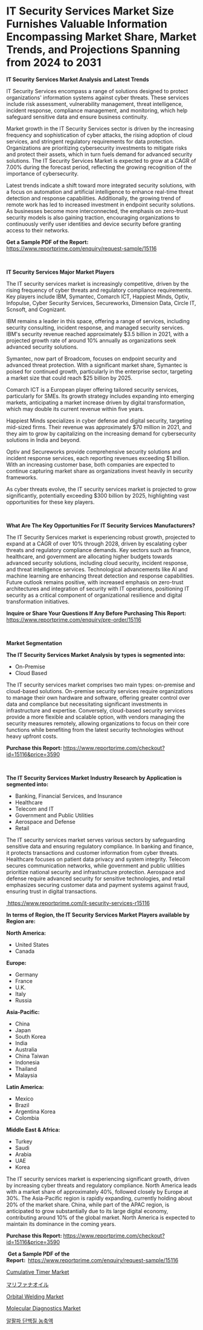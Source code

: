 <p><h1>IT Security Services Market Size Furnishes Valuable Information Encompassing Market Share, Market Trends, and Projections Spanning from 2024 to 2031</h1></p><p><strong>IT Security Services Market Analysis and Latest Trends</strong></p>
<p><p>IT Security Services encompass a range of solutions designed to protect organizations' information systems against cyber threats. These services include risk assessment, vulnerability management, threat intelligence, incident response, compliance management, and monitoring, which help safeguard sensitive data and ensure business continuity.</p><p>Market growth in the IT Security Services sector is driven by the increasing frequency and sophistication of cyber attacks, the rising adoption of cloud services, and stringent regulatory requirements for data protection. Organizations are prioritizing cybersecurity investments to mitigate risks and protect their assets, which in turn fuels demand for advanced security solutions. The IT Security Services Market is expected to grow at a CAGR of 7.00% during the forecast period, reflecting the growing recognition of the importance of cybersecurity.</p><p>Latest trends indicate a shift toward more integrated security solutions, with a focus on automation and artificial intelligence to enhance real-time threat detection and response capabilities. Additionally, the growing trend of remote work has led to increased investment in endpoint security solutions. As businesses become more interconnected, the emphasis on zero-trust security models is also gaining traction, encouraging organizations to continuously verify user identities and device security before granting access to their networks.</p></p>
<p><strong>Get a Sample PDF of the Report:&nbsp;</strong> <a href="https://www.reportprime.com/enquiry/request-sample/15116">https://www.reportprime.com/enquiry/request-sample/15116</a></p>
<p>&nbsp;</p>
<p><strong>IT Security Services Major Market Players</strong></p>
<p><p>The IT security services market is increasingly competitive, driven by the rising frequency of cyber threats and regulatory compliance requirements. Key players include IBM, Symantec, Comarch ICT, Happiest Minds, Optiv, Infopulse, Cyber Security Services, Secureworks, Dimension Data, Circle IT, Scnsoft, and Cognizant.</p><p>IBM remains a leader in this space, offering a range of services, including security consulting, incident response, and managed security services. IBM's security revenue reached approximately $3.5 billion in 2021, with a projected growth rate of around 10% annually as organizations seek advanced security solutions.</p><p>Symantec, now part of Broadcom, focuses on endpoint security and advanced threat protection. With a significant market share, Symantec is poised for continued growth, particularly in the enterprise sector, targeting a market size that could reach $25 billion by 2025.</p><p>Comarch ICT is a European player offering tailored security services, particularly for SMEs. Its growth strategy includes expanding into emerging markets, anticipating a market increase driven by digital transformation, which may double its current revenue within five years.</p><p>Happiest Minds specializes in cyber defense and digital security, targeting mid-sized firms. Their revenue was approximately $70 million in 2021, and they aim to grow by capitalizing on the increasing demand for cybersecurity solutions in India and beyond.</p><p>Optiv and Secureworks provide comprehensive security solutions and incident response services, each reporting revenues exceeding $1 billion. With an increasing customer base, both companies are expected to continue capturing market share as organizations invest heavily in security frameworks.</p><p>As cyber threats evolve, the IT security services market is projected to grow significantly, potentially exceeding $300 billion by 2025, highlighting vast opportunities for these key players.</p></p>
<p>&nbsp;</p>
<p><strong>What Are The Key Opportunities For IT Security Services Manufacturers?</strong></p>
<p><p>The IT Security Services market is experiencing robust growth, projected to expand at a CAGR of over 10% through 2028, driven by escalating cyber threats and regulatory compliance demands. Key sectors such as finance, healthcare, and government are allocating higher budgets towards advanced security solutions, including cloud security, incident response, and threat intelligence services. Technological advancements like AI and machine learning are enhancing threat detection and response capabilities. Future outlook remains positive, with increased emphasis on zero-trust architectures and integration of security with IT operations, positioning IT security as a critical component of organizational resilience and digital transformation initiatives.</p></p>
<p><strong>Inquire or Share Your Questions If Any Before Purchasing This Report:</strong> <a href="https://www.reportprime.com/enquiry/pre-order/15116">https://www.reportprime.com/enquiry/pre-order/15116</a></p>
<p>&nbsp;</p>
<p><strong>Market Segmentation</strong></p>
<p><strong>The IT Security Services Market Analysis by types is segmented into:</strong></p>
<p><ul><li>On-Premise</li><li>Cloud Based</li></ul></p>
<p><p>The IT security services market comprises two main types: on-premise and cloud-based solutions. On-premise security services require organizations to manage their own hardware and software, offering greater control over data and compliance but necessitating significant investments in infrastructure and expertise. Conversely, cloud-based security services provide a more flexible and scalable option, with vendors managing the security measures remotely, allowing organizations to focus on their core functions while benefiting from the latest security technologies without heavy upfront costs.</p></p>
<p><strong>Purchase this Report:&nbsp;</strong><a href="https://www.reportprime.com/checkout?id=15116&price=3590">https://www.reportprime.com/checkout?id=15116&price=3590</a></p>
<p>&nbsp;</p>
<p><strong>The IT Security Services Market Industry Research by Application is segmented into:</strong></p>
<p><ul><li>Banking, Financial Services, and Insurance</li><li>Healthcare</li><li>Telecom and IT</li><li>Government and Public Utilities</li><li>Aerospace and Defense</li><li>Retail</li></ul></p>
<p><p>The IT security services market serves various sectors by safeguarding sensitive data and ensuring regulatory compliance. In banking and finance, it protects transactions and customer information from cyber threats. Healthcare focuses on patient data privacy and system integrity. Telecom secures communication networks, while government and public utilities prioritize national security and infrastructure protection. Aerospace and defense require advanced security for sensitive technologies, and retail emphasizes securing customer data and payment systems against fraud, ensuring trust in digital transactions.</p></p>
<p><a href="https://www.reportprime.com/it-security-services-r15116">&nbsp;https://www.reportprime.com/it-security-services-r15116</a></p>
<p><strong>In terms of Region, the IT Security Services Market Players available by Region are:</strong></p>
<p>
    <p> <strong> North America: </strong>
        <ul>
            <li>United States</li>
            <li>Canada</li>
        </ul>
        </p> 
    <p> <strong> Europe: </strong>
        <ul>
            <li>Germany</li>
            <li>France</li>
            <li>U.K.</li>
            <li>Italy</li>
            <li>Russia</li>
        </ul>
        </p> 
    <p> <strong> Asia-Pacific: </strong>
        <ul>
            <li>China</li>
            <li>Japan</li>
            <li>South Korea</li>
            <li>India</li>
            <li>Australia</li>
            <li>China Taiwan</li>
            <li>Indonesia</li>
            <li>Thailand</li>
            <li>Malaysia</li>
        </ul>
        </p> 
    <p> <strong> Latin America: </strong>
        <ul>
            <li>Mexico</li>
            <li>Brazil</li>
            <li>Argentina Korea</li>
            <li>Colombia</li>
        </ul>
        </p> 
    <p> <strong> Middle East & Africa: </strong>
        <ul>
            <li>Turkey</li>
            <li>Saudi</li>
            <li>Arabia</li>
            <li>UAE</li>
            <li>Korea</li>
        </ul>
    </p>
    </p>
<p><p>The IT security services market is experiencing significant growth, driven by increasing cyber threats and regulatory compliance. North America leads with a market share of approximately 40%, followed closely by Europe at 30%. The Asia-Pacific region is rapidly expanding, currently holding about 20% of the market share. China, while part of the APAC region, is anticipated to grow substantially due to its large digital economy, contributing around 10% of the global market. North America is expected to maintain its dominance in the coming years.</p></p>
<p><strong>Purchase this Report: </strong><a href="https://www.reportprime.com/checkout?id=15116&price=3590">https://www.reportprime.com/checkout?id=15116&price=3590</a></p>
<p>&nbsp;<strong>Get a Sample PDF of the Report:&nbsp;&nbsp;</strong><a href="https://www.reportprime.com/enquiry/request-sample/15116">https://www.reportprime.com/enquiry/request-sample/15116</a></p>
<p><strong></strong></p>
<p><p><a href="https://medium.com/@harleywyman28/the-cumulative-timer-market-has-grown-significantly-as-a-result-of-several-important-causes-444e83335d22?postPublishedType=initial">Cumulative Timer Market</a></p><p><a href="https://medium.com/@harper17bmoles/marijuana-oil-market-%E3%81%AF-%E3%82%B3%E3%82%B9%E3%83%88%E7%AE%A1%E7%90%86%E3%81%A8%E5%8A%B9%E7%8E%87%E5%90%91%E4%B8%8A%E3%82%92%E5%84%AA%E5%85%88%E3%81%97%E3%81%BE%E3%81%99-%E3%81%95%E3%82%89%E3%81%AB-%E5%A0%B1%E5%91%8A%E6%9B%B8%E3%81%AF%E5%B8%82%E5%A0%B4%E3%81%AE%E9%9C%80%E8%A6%81%E9%9D%A2%E3%81%A8%E4%BE%9B%E7%B5%A6%E9%9D%A2%E3%81%AE%E4%B8%A1%E6%96%B9%E3%82%92%E3%82%AB%E3%83%90%E3%83%BC%E3%81%97%E3%81%A6%E3%81%84%E3%81%BE%E3%81%99-marijuana-oil-%E5%B8%82%E5%A0%B4%E3%81%AF-2024-%E3%81%8B%E3%82%89-8ae569b03092">マリファナオイル</a></p><p><a href="https://github.com/Rekhakhatun65/Market-Research-Report-List-1/blob/main/orbital-welding-market.md">Orbital Welding Market</a></p><p><a href="https://www.linkedin.com/pulse/global-molecular-diagnostics-market-analysis-trends-pwpyc?trackingId=ssSGPkpzT5qNC72GjiCQow%3D%3D">Molecular Diagnostics Market</a></p><p><a href="https://medium.com/@deangaylotyrd8909867/alfalfa-protein-concentrate-market-%EC%9D%98-%EA%B8%80%EB%A1%9C%EB%B2%8C-%EC%8B%9C%EC%9E%A5-%EA%B0%9C%EC%9A%94%EB%8A%94-%EC%A0%84-%EC%84%B8%EA%B3%84-%EB%B0%8F-%EC%A3%BC%EC%9A%94-%EC%8B%9C%EC%9E%A5%EC%9D%98-%EC%82%B0%EC%97%85%EC%97%90-%EC%98%81%ED%96%A5%EC%9D%84-%EB%AF%B8%EC%B9%98%EB%8A%94-%EC%A3%BC%EC%9A%94-%ED%8A%B8%EB%A0%8C%EB%93%9C%EC%97%90-%EB%8C%80%ED%95%9C-%EB%8F%85%ED%8A%B9%ED%95%9C-%EA%B4%80%EC%A0%90%EC%9D%84-bd5e72807dc2">알팔파 단백질 농축액</a></p></p>